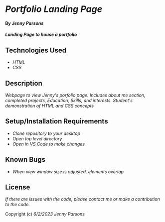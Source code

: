 # _Portfolio Landing Page_

#### By _**Jenny Parsons**_

#### _Landing Page to house a portfolio_

## Technologies Used

* _HTML_
* _CSS_


## Description

_Webpage to view Jenny's porfolio page. Includes about me section, completed projects, Education, Skills, and interests. Student's demonstration of HTML and CSS concepts_

## Setup/Installation Requirements

* _Clone repository to your desktop_
* _Open top level directory_ 
* _Open in VS Code to make changes_

## Known Bugs

* _When view window size is adjusted, elements overlap_

## License

_If there are issues with the code, please contact me or make a contribution to the code._

Copyright (c) _6/2/2023_ _Jenny Parsons_
